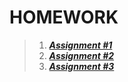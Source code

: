 # HOMEWORK

> 1. [__*Assignment #1*__](https://github.com/LongPML/CS112.L21.KHCL/tree/main/Homework/Assignment1)
> 2. [__*Assignment #2*__](https://github.com/LongPML/CS112.L21.KHCL/tree/main/Homework/Assignment2)
> 3. [__*Assignment #3*__](https://github.com/LongPML/CS112.L21.KHCL/tree/main/Homework/Assignment3)